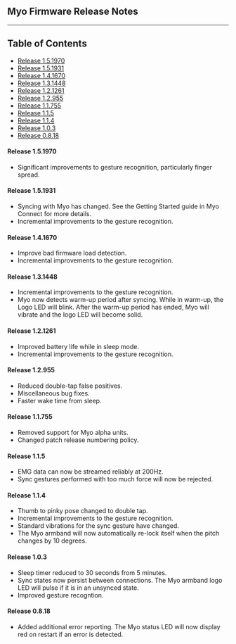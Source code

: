 ## Myo Firmware Release Notes

* * *

## Table of Contents

*   [Release 1.5.1970](#release-151970)
*   [Release 1.5.1931](#release-151931)
*   [Release 1.4.1670](#release-141670)
*   [Release 1.3.1448](#release-131448)
*   [Release 1.2.1261](#release-121261)
*   [Release 1.2.955](#release-12955)
*   [Release 1.1.755](#release-11755)
*   [Release 1.1.5](#release-115)
*   [Release 1.1.4](#release-114)
*   [Release 1.0.3](#release-103)
*   [Release 0.8.18](#release-0818)

#### Release 1.5.1970

*   Significant improvements to gesture recognition, particularly finger spread.

#### Release 1.5.1931

*   Syncing with Myo has changed. See the Getting Started guide in Myo Connect for more details.
*   Incremental improvements to the gesture recognition.

#### Release 1.4.1670

*   Improve bad firmware load detection.
*   Incremental improvements to the gesture recognition.

#### Release 1.3.1448

*   Incremental improvements to the gesture recognition.
*   Myo now detects warm-up period after syncing. While in warm-up, the Logo LED will blink. After the warm-up period has ended, Myo will vibrate and the logo LED will become solid.

#### Release 1.2.1261

*   Improved battery life while in sleep mode.
*   Incremental improvements to the gesture recognition.

#### Release 1.2.955

*   Reduced double-tap false positives.
*   Miscellaneous bug fixes.
*   Faster wake time from sleep.

#### Release 1.1.755

*   Removed support for Myo alpha units.
*   Changed patch release numbering policy.

#### Release 1.1.5

*   EMG data can now be streamed reliably at 200Hz.
*   Sync gestures performed with too much force will now be rejected.

#### Release 1.1.4

*   Thumb to pinky pose changed to double tap.
*   Incremental improvements to the gesture recognition.
*   Standard vibrations for the sync gesture have changed.
*   The Myo armband will now automatically re-lock itself when the pitch changes by 10 degrees.

#### Release 1.0.3

*   Sleep timer reduced to 30 seconds from 5 minutes.
*   Sync states now persist between connections. The Myo armband logo LED will pulse if it is in an unsynced state.
*   Improved gesture recogntion.

#### Release 0.8.18

*   Added additional error reporting. The Myo status LED will now display red on restart if an error is detected.